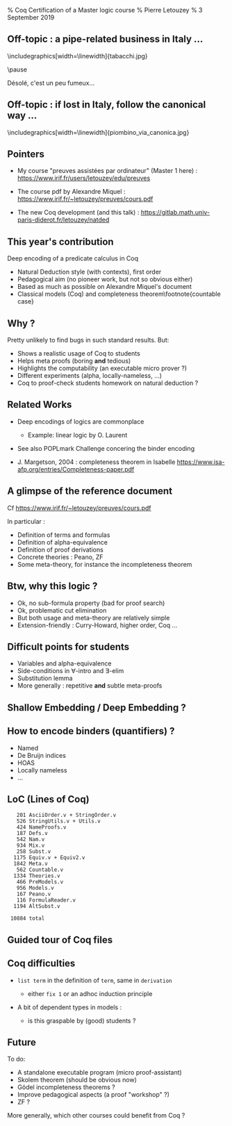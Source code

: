 % Coq Certification of a Master logic course
% Pierre Letouzey
% 3 September 2019

## Off-topic : a pipe-related business in Italy ...

\includegraphics[width=\linewidth]{tabacchi.jpg}

\pause

Désolé, c'est un peu fumeux...

## Off-topic : if lost in Italy, follow the canonical way ...

\includegraphics[width=\linewidth]{piombino_via_canonica.jpg}

## Pointers

 - My course "preuves assistées par ordinateur" (Master 1 here) : <https://www.irif.fr/users/letouzey/edu/preuves>

 - The course pdf by Alexandre Miquel : <https://www.irif.fr/~letouzey/preuves/cours.pdf>

 - The new Coq development (and this talk) : <https://gitlab.math.univ-paris-diderot.fr/letouzey/natded>

## This year's contribution

Deep encoding of a predicate calculus in Coq

 - Natural Deduction style (with contexts), first order
 - Pedagogical aim (no pioneer work, but not so obvious either)
 - Based as much as possible on Alexandre Miquel's document
 - Classical models (Coq) and completeness theorem\footnote{countable case}

## Why ?

Pretty unlikely to find bugs in such standard results. But:

 - Shows a realistic usage of Coq to students
 - Helps meta proofs (boring **and** tedious)
 - Highlights the computability (an executable micro prover ?)
 - Different experiments (alpha, locally-nameless, ...)
 - Coq to proof-check students homework on natural deduction ?

## Related Works

 - Deep encodings of logics are commonplace
   - Example: linear logic by O. Laurent
 
 - See also POPLmark Challenge concering the binder encoding
 
 - J. Margetson, 2004 : completeness theorem in Isabelle
   <https://www.isa-afp.org/entries/Completeness-paper.pdf>


## A glimpse of the reference document

Cf <https://www.irif.fr/~letouzey/preuves/cours.pdf>

In particular :

 - Definition of terms and formulas
 - Definition of alpha-equivalence
 - Definition of proof derivations
 - Concrete theories : Peano, ZF
 - Some meta-theory, for instance the incompleteness theorem

## Btw, why this logic ?

 - Ok, no sub-formula property (bad for proof search)
 - Ok, problematic cut elimination
 - But both usage and meta-theory are relatively simple
 - Extension-friendly : Curry-Howard, higher order, Coq ...

## Difficult points for students

 - Variables and alpha-equivalence
 - Side-conditions in $\forall$-intro and $\exists$-elim
 - Substitution lemma
 - More generally : repetitive **and** subtle meta-proofs

  
## Shallow Embedding / Deep Embedding ? 

## How to encode binders (quantifiers) ?

  - Named
  - De Bruijn indices
  - HOAS
  - Locally nameless
  - ...

## LoC (Lines of Coq)

```
   201 AsciiOrder.v + StringOrder.v
   526 StringUtils.v + Utils.v
   424 NameProofs.v
   187 Defs.v
   542 Nam.v
   934 Mix.v
   258 Subst.v
  1175 Equiv.v + Equiv2.v
  1842 Meta.v
   562 Countable.v
  1334 Theories.v
   466 PreModels.v
   956 Models.v
   167 Peano.v
   116 FormulaReader.v
  1194 AltSubst.v

 10884 total
```

## Guided tour of Coq files

## Coq difficulties

 - `list term` in the definition of `term`, same in `derivation`
   - either `fix 1` or an adhoc induction principle

 - A bit of dependent types in models :
   - is this graspable by (good) students ?


## Future

To do:

 - A standalone executable program (micro proof-assistant)
 - Skolem theorem (should be obvious now)
 - Gödel incompleteness theorems ?
 - Improve pedagogical aspects (a proof "workshop" ?)
 - ZF ?

More generally, which other courses could benefit from Coq ?
